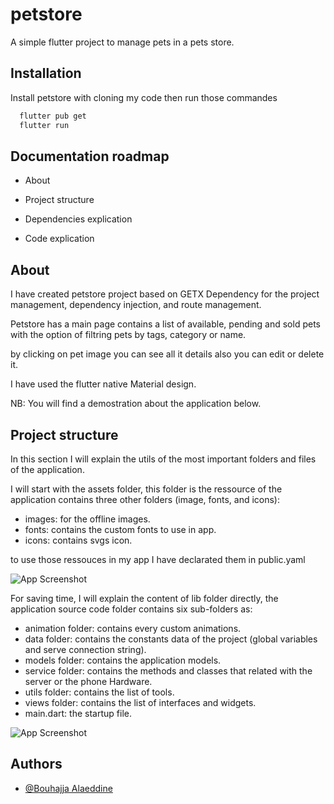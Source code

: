 
# petstore

A simple flutter project to manage pets in a pets store.


## Installation

Install petstore with cloning my code then run those commandes

```bash
  flutter pub get
  flutter run
```
    
## Documentation roadmap

- About

- Project structure

- Dependencies explication

- Code explication


## About

I have created petstore project based on GETX Dependency for the project
management, dependency injection, and route management. 

Petstore has a main page contains a list of available, pending and sold 
pets with the option of filtring pets by tags, category or name.

by clicking on pet image you can see all it details also you can edit or delete it.

I have used the flutter native Material design. 

NB: You will find a demostration about the application below.
## Project structure

In this section I will explain the utils of the most important folders and files of the application.

I will start with the assets folder, this folder is the ressource of the application contains three other 
folders (image, fonts, and icons): 

- images: for the offline images.
- fonts: contains the custom fonts to use in app.
- icons: contains svgs icon.

to use those ressouces in my app I have declarated them in public.yaml

![App Screenshot](https://i.ibb.co/ZcRpMWP/assets.png)

For saving time, I will explain the content of lib folder directly,
the application source code folder contains six sub-folders as:

- animation folder: contains every custom animations.
- data folder: contains the constants data of the project (global variables and serve connection string).
- models folder: contains the application models.
- service folder: contains the methods and classes that related with the server or the phone Hardware.
- utils folder: contains the list of tools.
- views folder: contains the list of interfaces and widgets.
- main.dart: the startup file.

![App Screenshot](https://i.ibb.co/stxtztj/lib.png)



## Authors

- [@Bouhajja Alaeddine](https://github.com/Alaeddine2)


